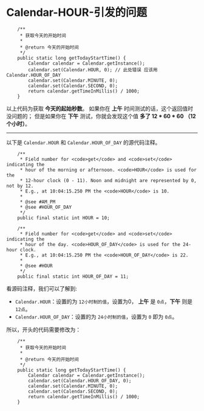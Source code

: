 # Calendar-HOUR-引发的问题 

```
    /**
     * 获取今天的开始时间
     *
     * @return 今天的开始时间
     */
    public static long getTodayStartTime() {
        Calendar calendar = Calendar.getInstance();
        calendar.set(Calendar.HOUR, 0); // 此处错误 应该用  Calendar.HOUR_OF_DAY
        calendar.set(Calendar.MINUTE, 0);
        calendar.set(Calendar.SECOND, 0);
        return calendar.getTimeInMillis() / 1000;
    }
```
以上代码为获取 **今天的起始秒数**。
如果你在 **上午** 时间测试的话，这个返回值时没问题的；
但是如果你在 **下午** 测试，你就会发现这个值 **多了  12 * 60 * 60 （12个小时）**。

---

以下是 `Calendar.HOUR` 和 `Calendar.HOUR_OF_DAY` 的源代码注释。
```
    /**
     * Field number for <code>get</code> and <code>set</code> indicating the
     * hour of the morning or afternoon. <code>HOUR</code> is used for the
     * 12-hour clock (0 - 11). Noon and midnight are represented by 0, not by 12.
     * E.g., at 10:04:15.250 PM the <code>HOUR</code> is 10.
     *
     * @see #AM_PM
     * @see #HOUR_OF_DAY
     */
    public final static int HOUR = 10;

    /**
     * Field number for <code>get</code> and <code>set</code> indicating the
     * hour of the day. <code>HOUR_OF_DAY</code> is used for the 24-hour clock.
     * E.g., at 10:04:15.250 PM the <code>HOUR_OF_DAY</code> is 22.
     *
     * @see #HOUR
     */
    public final static int HOUR_OF_DAY = 11;
```
看源码注释，我们可以了解到:
* `Calendar.HOUR`：设置的为 `12小时制的值`，设置为0， **上午** 是 `0点`，**下午** 则是 `12点`。
* `Calendar.HOUR_OF_DAY`：设置的为 `24小时制的值`，设置为 `0` 即为 `0点`。

所以，开头的代码需要修改为：
```
    /**
     * 获取今天的开始时间
     *
     * @return 今天的开始时间
     */
    public static long getTodayStartTime() {
        Calendar calendar = Calendar.getInstance();
        calendar.set(Calendar.HOUR_OF_DAY, 0);
        calendar.set(Calendar.MINUTE, 0);
        calendar.set(Calendar.SECOND, 0);
        return calendar.getTimeInMillis() / 1000;
    }
```
